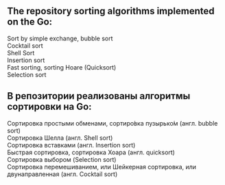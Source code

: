 ## The repository sorting algorithms implemented on the Go:  
Sort by simple exchange, bubble sort  
Cocktail sort   
Shell Sort  
Insertion sort  
Fast sorting, sorting Hoare (Quicksort)  
Selection sort  

## В репозитории реализованы алгоритмы сортировки на Go:  
Сортировка простыми обменами, сортиро́вка пузырько́м (англ. bubble sort)  
Сортировка Шелла (англ. Shell sort)  
Сортировка вставками (англ. Insertion sort)  
Быстрая сортировка, сортировка Хоара (англ. quicksort)  
Сортировка выбором (Selection sort)  
Сортировка перемешиванием, или Шейкерная сортировка, или двунаправленная (англ. Cocktail sort)  
